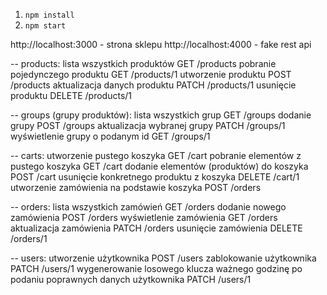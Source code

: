1. `npm install`
2. `npm start`

http://localhost:3000 - strona sklepu
http://localhost:4000 - fake rest api

-- products:
lista wszystkich produktów
GET /products
pobranie pojedynczego produktu
GET /products/1
utworzenie produktu
POST /products
aktualizacja danych produktu
PATCH /products/1
usunięcie produktu
DELETE /products/1

-- groups (grupy produktów):
lista wszystkich grup
GET /groups
dodanie grupy
POST /groups
aktualizacja wybranej grupy
PATCH /groups/1
wyświetlenie grupy o podanym id
GET /groups/1

-- carts:
utworzenie pustego koszyka
GET /cart
pobranie elementów z pustego koszyka
GET /cart
dodanie elementów (produktów) do koszyka
POST /cart
usunięcie konkretnego produktu z koszyka
DELETE /cart/1
utworzenie zamówienia na podstawie koszyka
POST /orders

-- orders:
lista wszystkich zamówień
GET /orders
dodanie nowego zamówienia
POST /orders
wyświetlenie zamówienia
GET /orders
aktualizacja zamówienia
PATCH /orders
usunięcie zamówienia
DELETE /orders/1

-- users:
utworzenie użytkownika
POST /users
zablokowanie użytkownika
PATCH /users/1
wygenerowanie losowego klucza ważnego godzinę po podaniu poprawnych danych użytkownika
PATCH /users/1